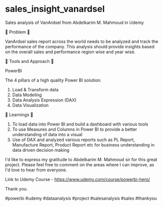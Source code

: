 # sales_insight_vanardsel

Sales analysis of VanArdsel from Abdelkarim M. Mahmoud in Udemy

🌟 Problem 🌟

VanArdsel sales report across the world needs to be analyzed and track the performance of the company. This analysis should provide insights based on the overall sales and performance region wise and year wise.

🌟 Tools and Approach 🌟

PowerBI

The 4 pillars of a high quality Power BI solution:
1. Load & Transform data 
2. Data Modeling
3. Data Analysis Expression (DAX)
4. Data Visualization

🌟 Learnings 🌟

1. To load data into Power BI and build a dashboard with various tools
2. To use Measures and Columns in Power BI to provide a better understanding of data into a visual
3. Use of DAX and analyzed various reports such as PL Report, Manufacture Report, Product Report etc for business understanding in data driven decision making


I'd like to express my gratitude to Abdelkarim M. Mahmoud sir for this great project. Please feel free to comment on the areas where I can improve, as I'd love to hear from everyone.

Link to Udemy Course - https://www.udemy.com/course/powerbi-hero/

Thank you.

#powerbi #udemy #dataanalysis #project #salesanalysis #sales #thankyou
